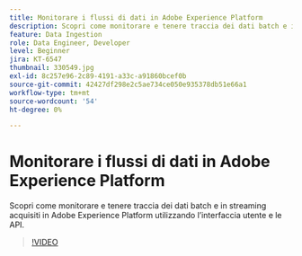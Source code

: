```yaml
---
title: Monitorare i flussi di dati in Adobe Experience Platform
description: Scopri come monitorare e tenere traccia dei dati batch e in streaming acquisiti in Adobe Experience Platform utilizzando l’interfaccia utente e le API
feature: Data Ingestion
role: Data Engineer, Developer
level: Beginner
jira: KT-6547
thumbnail: 330549.jpg
exl-id: 8c257e96-2c89-4191-a33c-a91860bcef0b
source-git-commit: 42427df298e2c5ae734ce050e935378db51e66a1
workflow-type: tm+mt
source-wordcount: '54'
ht-degree: 0%

---
```


# Monitorare i flussi di dati in Adobe Experience Platform

Scopri come monitorare e tenere traccia dei dati batch e in streaming acquisiti in Adobe Experience Platform utilizzando l’interfaccia utente e le API.

>[!VIDEO](https://video.tv.adobe.com/v/3409475?quality=12&learn=on)
